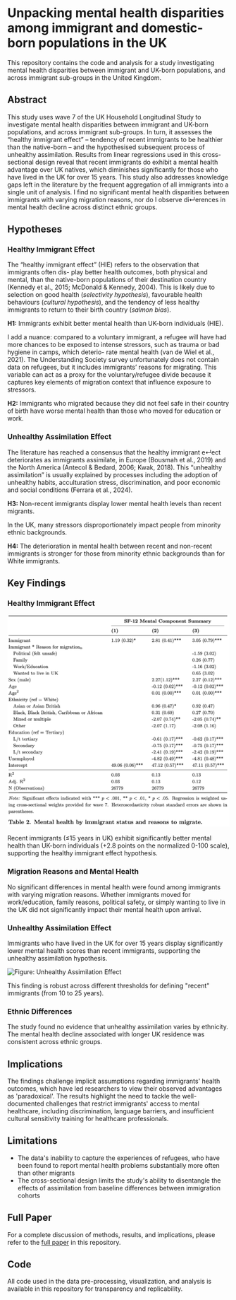 # Unpacking mental health disparities among immigrant and domestic-born populations in the UK

This repository contains the code and analysis for a study investigating mental health disparities between immigrant and UK-born populations, and across immigrant sub-groups in the United Kingdom. 

## Abstract
This study uses wave 7 of the UK Household Longitudinal Study to investigate mental health disparities between immigrant and UK-born populations, and across immigrant sub-groups. In turn, it assesses the “healthy immigrant effect” – tendency of recent immigrants to be healthier than the native-born – and the hypothesised subsequent process of unhealthy assimilation. Results from linear regressions used in this cross-sectional design reveal that recent immigrants do exhibit a mental health advantage over UK natives, which diminishes significantly for those who have lived in the UK for over 15 years. This study also addresses knowledge gaps left in the literature by the frequent aggregation of all immigrants into a single unit of analysis. I find no significant mental health disparities between immigrants with varying migration reasons, nor do I observe di↵erences in mental health decline across distinct ethnic groups.

## Hypotheses

### Healthy Immigrant Effect
The “healthy immigrant effect” (HIE) refers to the observation that immigrants often dis- play better health outcomes, both physical and mental, than the native-born populations of their destination country (Kennedy et al., 2015; McDonald & Kennedy, 2004). This is likely due to selection on good health (*selectivity hypothesis*), favourable health behaviours (*cultural hypothesis*), and the tendency of less healthy immigrants to return to their birth country (*salmon bias*).

**H1:** Immigrants exhibit better mental health than UK-born individuals (HIE).

I add a nuance: compared to a voluntary immigrant, a refugee will have had more chances to be exposed to intense stressors, such as trauma or bad hygiene in camps, which deterio- rate mental health (van de Wiel et al., 2021). The Understanding Society survey unfortunately does not contain data on refugees, but it includes immigrants’ reasons for migrating. This variable can act as a proxy for the voluntary/refugee divide because it captures key elements of migration context that influence exposure to stressors.

**H2:** Immigrants who migrated because they did not feel safe in their country of birth have worse mental health than those who moved for education or work.

### Unhealthy Assimilation Effect
The literature has reached a consensus that the healthy immigrant e↵ect deteriorates as immigrants assimilate, in Europe (Bousmah et al., 2019) and the North America (Antecol & Bedard, 2006; Kwak, 2018). This “unhealthy assimilation” is usually explained by processes including the adoption of unhealthy habits, acculturation stress, discrimination, and poor economic and social conditions (Ferrara et al., 2024).

**H3:** Non-recent immigrants display lower mental health levels than recent migrants.

In the UK, many stressors disproportionately impact people from minority ethnic backgrounds.

**H4:** The deterioration in mental health between recent and non-recent immigrants is stronger for those from minority ethnic backgrounds than for White immigrants.

## Key Findings

### Healthy Immigrant Effect

![Figure: Healthy Immigrant Effect](figures/table2.png)

Recent immigrants (≤15 years in UK) exhibit significantly better mental health than UK-born individuals (+2.8 points on the normalized 0-100 scale), supporting the healthy immigrant effect hypothesis.


### Migration Reasons and Mental Health

No significant differences in mental health were found among immigrants with varying migration reasons. Whether immigrants moved for work/education, family reasons, political safety, or simply wanting to live in the UK did not significantly impact their mental health upon arrival.

### Unhealthy Assimilation Effect

Immigrants who have lived in the UK for over 15 years display significantly lower mental health scores than recent immigrants, supporting the unhealthy assimilation hypothesis.

![Figure: Unhealthy Assimilation Effect](./figures/unhealthy_assimilation.png)

This finding is robust across different thresholds for defining "recent" immigrants (from 10 to 25 years).

### Ethnic Differences

The study found no evidence that unhealthy assimilation varies by ethnicity. The mental health decline associated with longer UK residence was consistent across ethnic groups.

## Implications

The findings challenge implicit assumptions regarding immigrants' health outcomes, which have led researchers to view their observed advantages as 'paradoxical'. The results highlight the need to tackle the well-documented challenges that restrict immigrants' access to mental healthcare, including discrimination, language barriers, and insufficient cultural sensitivity training for healthcare professionals.

## Limitations

- The data's inability to capture the experiences of refugees, who have been found to report mental health problems substantially more often than other migrants
- The cross-sectional design limits the study's ability to disentangle the effects of assimilation from baseline differences between immigration cohorts

## Full Paper

For a complete discussion of methods, results, and implications, please refer to the [full paper](./Unpacking_mental_health_disparities.pdf) in this repository.

## Code

All code used in the data pre-processing, visualization, and analysis is available in this repository for transparency and replicability.
